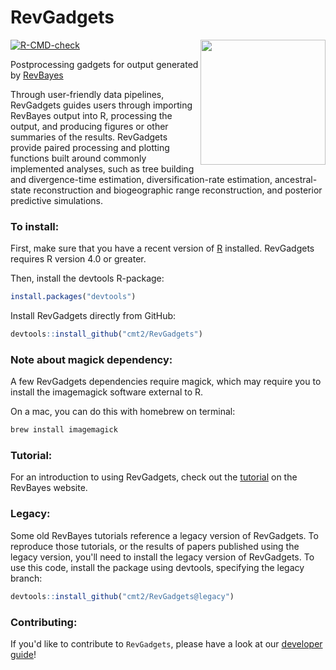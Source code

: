 # RevGadgets

<a href="https://revbayes.github.io/tutorials/intro/revgadgets"><img src="https://raw.githubusercontent.com/cmt2/RevGadgets/master/inst/hex_sticker.png" height="200" align="right" /></a>

<!-- badges: start -->
[![R-CMD-check](https://github.com/cmt2/RevGadgets/workflows/R-CMD-check/badge.svg)](https://github.com/cmt2/RevGadgets/actions)
<!-- badges: end -->

Postprocessing gadgets for output generated by [RevBayes](http://www.revbayes.com)

Through user-friendly data pipelines, RevGadgets guides users through importing RevBayes output into R, processing the output, and producing figures or other summaries of the results. RevGadgets provide paired processing and plotting functions built around commonly implemented analyses, such as tree building and divergence-time estimation, diversification-rate estimation, ancestral-state reconstruction and biogeographic range reconstruction, and posterior predictive simulations.

### To install:

First, make sure that you have a recent version of [R](https://www.r-project.org) installed.
RevGadgets requires R version 4.0 or greater.

Then, install the devtools R-package:

```R
install.packages("devtools")
```

Install RevGadgets directly from GitHub:

```R
devtools::install_github("cmt2/RevGadgets")
```

### Note about magick dependency:

A few RevGadgets dependencies require magick, which may require
you to install the imagemagick software external to R.

On a mac, you can do this with homebrew on terminal:

```bash
brew install imagemagick
```
### Tutorial:

For an introduction to using RevGadgets, check out the [tutorial](https://revbayes.github.io/tutorials/intro/revgadgets) on the RevBayes website.

### Legacy:

Some old RevBayes tutorials reference a legacy version of RevGadgets. To reproduce those tutorials, or the results of papers published using the legacy version, you'll need to install the legacy version of RevGadgets. To use this code, install the package using devtools, specifying the legacy branch:

```R
devtools::install_github("cmt2/RevGadgets@legacy")
```

### Contributing:

If you'd like to contribute to `RevGadgets`, please have a look at our [developer guide](https://github.com/revbayes/RevGadgets/blob/development/developers_guide.md)!
